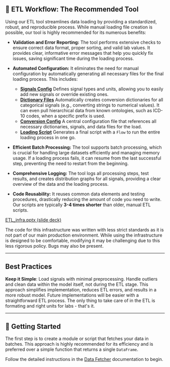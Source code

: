 ## 📄 ETL Workflow: The Recommended Tool

Using our ETL tool streamlines data loading by providing a standardized, robust, and reproducible process. 
While manual loading file creation is possible, our tool is highly recommended for its numerous benefits:

  * **Validation and Error Reporting:** The tool performs extensive checks to ensure correct data format, proper sorting, and valid lab values. It provides clear, informative error messages that help you quickly fix issues, saving significant time during the loading process.

  * **Automated Configuration:** It eliminates the need for manual configuration by automatically generating all necessary files for the final loading process. This includes:

      * **[Signals Config](../../Repository%20Signals%20file%20format.md)** Defines signal types and units, allowing you to easily add new signals or override existing ones.
      * **[Dictionary Files](../../../Infrastructure%20Home%20Page/00.InfraMed%20Library%20page/MedDictionary.md)** Automatically creates conversion dictionaries for all categorical signals (e.g., converting strings to numerical values). It can even pull hierarchical data from known ontologies, such as ICD-10 codes, when a specific prefix is used.
      * **[Conversion Config](../../Load%20new%20repository.md)** A central configuration file that references all necessary dictionaries, signals, and data files for the load.
      * **[Loading Script](../../Load%20new%20repository.md#step-3-load-the-repository)** Generates a final script with a `Flow` to run the entire loading process in one go.

  * **Efficient Batch Processing:** The tool supports batch processing, which is crucial for handling large datasets efficiently and managing memory usage. If a loading process fails, it can resume from the last successful step, preventing the need to restart from the beginning.

  * **Comprehensive Logging:** The tool logs all processing steps, test results, and creates distribution graphs for all signals, providing a clear overview of the data and the loading process.

  * **Code Reusability:** It reuses common data elements and testing procedures, drastically reducing the amount of code you need to write. Our scripts are typically **3-4 times shorter** than older, manual ETL scripts.

[ETL_infra.pptx (slide deck)](/SharePoint_Documents/General/genericETL/ETL_infra.pptx)

The code for this infrastructure was written with less strict standards as it is not part of our main production environment. While using the infrastructure is designed to be comfortable, modifying it may be challenging due to this less rigorous policy. Bugs may also be present.

-----

## Best Practices

**Keep it Simple**: Load signals with minimal preprocessing. Handle outliers and clean data within the model itself, not during the ETL stage. 
This approach simplifies implementation, reduces ETL errors, and results in a more robust model. 
Future implementations will be easier with a straightforward ETL process. The only thing to take care of in the ETL is formating and right units for labs - that's it.

-----

## 🚀 Getting Started

The first step is to create a module or script that fetches your data in batches. This approach is highly recommended for its efficiency and is preferred over a simple function that returns a single `DataFrame`.

Follow the detailed instructions in the [Data Fetcher](01.Data%20Fetching%20step) documentation to begin.